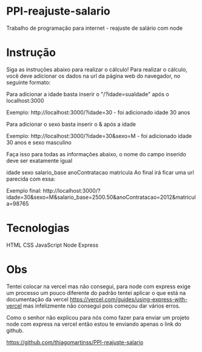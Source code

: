# PPI-reajuste-salario
Trabalho de programação para internet - reajuste de salário com node

# Instrução

Siga as instruções abaixo para realizar o cálculo!
Para realizar o cálculo, você deve adicionar os dados na url da página web do navegador, no seguinte formato:

Para adicionar a idade basta inserir o "/?idade=suaIdade" após o localhost:3000

Exemplo: http://localhost:3000/?idade=30 - foi adicionado idade 30 anos

Para adicionar o sexo basta inserir o & após a idade

Exemplo: http://localhost:3000/?idade=30&sexo=M - foi adicionado idade 30 anos e sexo masculino

Faça isso para todas as informações abaixo, o nome do campo inserido deve ser exatamente igual

idade
sexo
salario_base
anoContratacao
matricula
Ao final irá ficar uma url parecida com essa:

Exemplo final: http://localhost:3000/?idade=30&sexo=M&salario_base=2500.50&anoContratacao=2012&matricula=98765

# Tecnologias

HTML
CSS
JavaScript
Node
Express

# Obs
Tentei colocar na vercel mas não consegui, para node com express exige um processo um pouco diferente do padrão
tentei aplicar o que está na documentação da vercel https://vercel.com/guides/using-express-with-vercel
mas infelizmente não consegui pois começou dar vários erros. 

Como o senhor não explicou para nós como fazer para enviar um projeto node com express
na vercel então estou te enviando apenas o link do github.

https://github.com/thiagomartinss/PPI-reajuste-salario
